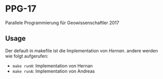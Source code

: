 # PPG-17
Parallele Programmierung für Geowissenschaftler 2017

## Usage
Der default in makefile ist die Implementation von _Hernan_. 
andere werden wie folgt aufgerufen:
- `make runH`: Implementation von Hernan
- `make runA`: Implementation von Andreas
